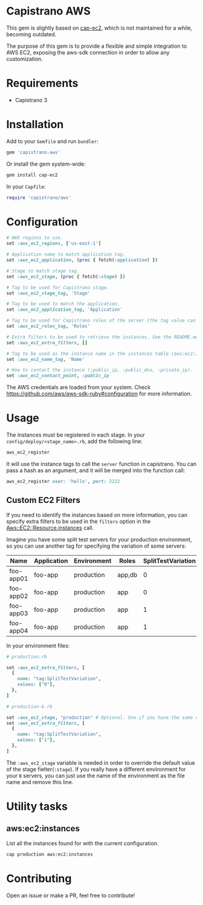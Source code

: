 Capistrano AWS
==============

This gem is slightly based on [cap-ec2](https://github.com/forward3d/cap-ec2), which is not maintained for a while, becoming outdated.

The purpose of this gem is to provide a flexible and simple integration to AWS EC2, exposing the aws-sdk connection in order to allow any customization.

# Requirements

* Capistrano 3

# Installation

Add to your `Gemfile` and run `bundler`:
```ruby
gem 'capistrano-aws'
```

Or install the gem system-wide:
```bash
gem install cap-ec2
```

In your `Capfile`:
```ruby
require 'capistrano/aws'
```

# Configuration

```ruby
# AWS regions to use.
set :aws_ec2_regions, ['us-east-1']

# Application name to match application tag.
set :aws_ec2_application, (proc { fetch(:application) })

# Stage to match stage tag.
set :aws_ec2_stage, (proc { fetch(:stage) })

# Tag to be used for Capistrano stage.
set :aws_ec2_stage_tag, 'Stage'

# Tag to be used to match the application.
set :aws_ec2_application_tag, 'Application'

# Tag to be used for Capistrano roles of the server (the tag value can be a comma separated list).
set :aws_ec2_roles_tag, 'Roles'

# Extra filters to be used to retrieve the instances. See the README.md for more information.
set :aws_ec2_extra_filters, []

# Tag to be used as the instance name in the instances table (aws:ec2:instances task).
set :aws_ec2_name_tag, 'Name'

# How to contact the instance (:public_ip, :public_dns, :private_ip).
set :aws_ec2_contact_point, :public_ip
```

The AWS credentials are loaded from your system. Check https://github.com/aws/aws-sdk-ruby#configuration for more information.

# Usage

The instances must be registered in each stage. In your `config/deploy/<stage_name>.rb`, add the following line:

```ruby
aws_ec2_register
```

It will use the instance tags to call the `server` function in capistrano. You can pass a hash as an argument, and it will be merged into the function call:

```ruby
aws_ec2_register user: 'hello', port: 2222
```

## Custom EC2 Filters

If you need to identify the instances based on more information, you can specify extra filters to be used in the `filters` option in the [Aws::EC2::Resource.instances](https://docs.aws.amazon.com/sdkforruby/api/Aws/EC2/Resource.html#instances-instance_method) call.

Imagine you have some split test servers for your production environment, so you can use another tag for specifying the variation of some servers:

| Name      | Application | Environment | Roles  | SplitTestVariation |
|-----------|-------------|-------------|--------|--------------------|
| foo-app01 | foo-app     | production  | app,db | 0                  |
| foo-app02 | foo-app     | production  | app    | 0                  |
| foo-app03 | foo-app     | production  | app    | 1                  |
| foo-app04 | foo-app     | production  | app    | 1                  |

In your environment files:

```ruby
# production.rb

set :aws_ec2_extra_filters, [
  {
    name: "tag:SplitTestVariation",
    values: ["0"],
  },
]
```

```ruby
# production-b.rb

set :aws_ec2_stage, "production" # Optional. Use if you have the same environment for the B servers.
set :aws_ec2_extra_filters, [
  {
    name: "tag:SplitTestVariation",
    values: ["1"],
  },
]
```

The `:aws_ec2_stage` variable is needed in order to override the default value of the stage fielter(`:stage`). If you really have a different environment for your `B` servers, you can just use the name of the environment as the file name and remove this line.

# Utility tasks

## aws:ec2:instances

List all the instances found for with the current configuration.

```bash
cap production aws:ec2:instances
```

# Contributing

Open an issue or make a PR, feel free to contribute!
